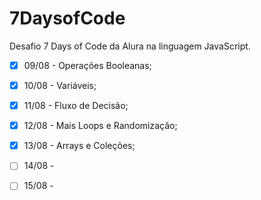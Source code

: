 # 7DaysofCode
Desafio 7 Days of Code da Alura na linguagem JavaScript.

- [x] 09/08 - Operações Booleanas;

- [x] 10/08 - Variáveis;

- [x] 11/08 - Fluxo de Decisão;

- [x] 12/08 - Mais Loops e Randomização;

- [x] 13/08 - Arrays e Coleções;

- [ ] 14/08 - 

- [ ] 15/08 - 
